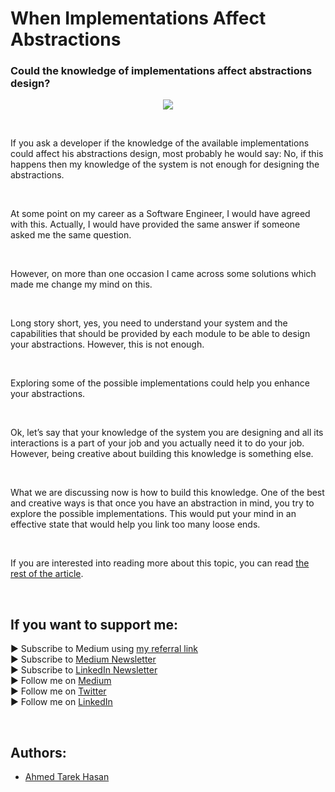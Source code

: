 <link rel="canonical" href="https://levelup.gitconnected.com/when-implementations-affect-abstractions-1bb2adc808d1?sk=56745bd95c95e2011ce3dcb2bcef053d" />

# When Implementations Affect Abstractions
### Could the knowledge of implementations affect abstractions design?

<p align="center">
  <img src="https://miro.medium.com/max/1400/1*zGHaOHYGV4LRCqSlyAtMBg.jpeg">
</p>

<br/>

<p>
If you ask a developer if the knowledge of the available implementations could affect his abstractions design, most probably he would say: No, if this happens then my knowledge of the system is not enough for designing the abstractions.
</p>

<br/>

<p>
At some point on my career as a Software Engineer, I would have agreed with this. Actually, I would have provided the same answer if someone asked me the same question.
</p>

<br/>

<p>
However, on more than one occasion I came across some solutions which made me change my mind on this.
</p>

<br/>

<p>
Long story short, yes, you need to understand your system and the capabilities that should be provided by each module to be able to design your abstractions. However, this is not enough.
</p>

<br/>

<p>
Exploring some of the possible implementations could help you enhance your abstractions.
</p>

<br/>

<p>
Ok, let’s say that your knowledge of the system you are designing and all its interactions is a part of your job and you actually need it to do your job. However, being creative about building this knowledge is something else.
</p>

<br/>

<p>
What we are discussing now is how to build this knowledge. One of the best and creative ways is that once you have an abstraction in mind, you try to explore the possible implementations. This would put your mind in an effective state that would help you link too many loose ends.
</p>

<br/>

If you are interested into reading more about this topic, you can read [the rest of the article][Article]. 

<br/>

## If you want to support me:
▶ Subscribe to Medium using [my referral link][Membership]<br/>
▶ Subscribe to [Medium Newsletter][Subscribe]<br/>
▶ Subscribe to [LinkedIn Newsletter][Newsletter]<br/>
▶ Follow me on [Medium][Blog]<br/>
▶ Follow me on [Twitter][Twitter]<br/>
▶ Follow me on [LinkedIn][LinkedIn]

<br/>

## Authors:
* [Ahmed Tarek Hasan]


[Ahmed Tarek Hasan]: https://medium.com/@eng_ahmed.tarek
[Blog]: https://medium.com/@eng_ahmed.tarek
[Membership]: https://medium.com/@eng_ahmed.tarek/membership
[Subscribe]: https://medium.com/subscribe/@eng_ahmed.tarek
[Twitter]: https://twitter.com/AhmedTarekHasa1
[LinkedIn]: https://www.linkedin.com/in/atarekhasan/
[Friend Links]: https://www.linkedin.com/feed/update/urn:li:activity:6866082670108143616/
[Newsletter]: https://www.linkedin.com/newsletters/development-simply-put-6866647119655247872/
[Article]: https://levelup.gitconnected.com/when-implementations-affect-abstractions-1bb2adc808d1?sk=56745bd95c95e2011ce3dcb2bcef053d
